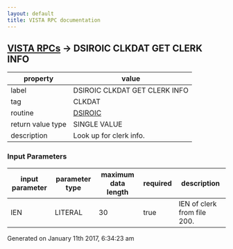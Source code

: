 ```yaml
---
layout: default
title: VISTA RPC documentation
---
```




## [VISTA RPCs](TableOfContent.md) &#8594; DSIROIC CLKDAT GET CLERK INFO 

 property | value 
--- | --- 
 label | DSIROIC CLKDAT GET CLERK INFO
 tag | CLKDAT
 routine | [DSIROIC](http://code.osehra.org/dox/Routine_DSIROIC_source.html)
 return value type | SINGLE VALUE
 description | Look up for clerk info.

### Input Parameters

| input parameter | parameter type | maximum data length | required | description | 
| --- | --- | --- | --- | --- | 
| IEN | LITERAL | 30 | true | IEN of clerk from file 200. | 




Generated on January 11th 2017, 6:34:23 am